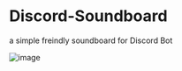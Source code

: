 # Discord-Soundboard
a simple freindly soundboard for Discord Bot


![image](https://user-images.githubusercontent.com/83024321/177011150-59f5e4c3-e8f6-4917-8e1e-c768b83fcd68.png)
